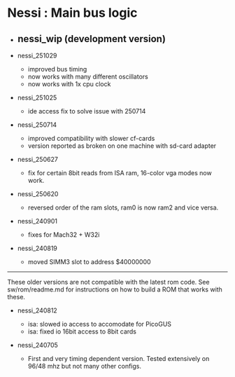 
# Nessi : Main bus logic

- nessi_wip (development version)
    - 

- nessi_251029
    - improved bus timing
    - now works with many different oscillators
    - now works with 1x cpu clock

- nessi_251025
    - ide access fix to solve issue with 250714

- nessi_250714
    - improved compatibility with slower cf-cards
    - version reported as broken on one machine with sd-card adapter

- nessi_250627
    - fix for certain 8bit reads from ISA ram, 16-color vga modes now work.

- nessi_250620
    - reversed order of the ram slots, ram0 is now ram2 and vice versa.

- nessi_240901
    - fixes for Mach32 + W32i

- nessi_240819
    - moved SIMM3 slot to address $40000000

--------

These older versions are not compatible with the latest rom code.
See sw/rom/readme.md for instructions on how to build a ROM that works with these.

- nessi_240812
    - isa: slowed io access to accomodate for PicoGUS
    - isa: fixed io 16bit access to 8bit cards

- nessi_240705
    - First and very timing dependent version. Tested extensively on 96/48 mhz but not many other configs.
